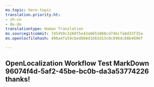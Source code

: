 ```yaml
---
ms.topic: hero-topic
translation.priority.ht:
- zh-cn
- de-de
translationtype: Human Translation
ms.sourcegitcommit: 745450c3168f5e43a6651868cd746cfa8d33f35a
ms.openlocfilehash: 490a4fa59cbed888d1663d13c0c896dc88b4696f

---
```

## OpenLocalization Workflow Test MarkDown 96074f4d-5af2-45be-bc0b-da3a53774226 thanks!



<!--HONumber=Sep16_HO1-->


